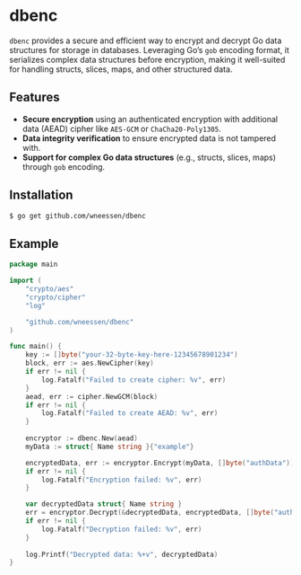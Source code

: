 <!--
SPDX-FileCopyrightText: 2024 Winni Neessen <wn@neessen.dev>

SPDX-License-Identifier: MIT
-->

# dbenc

`dbenc` provides a secure and efficient way to encrypt and decrypt Go data structures for storage in databases. Leveraging Go’s `gob` encoding format, it serializes complex data structures before encryption, making it well-suited for handling structs, slices, maps, and other structured data.

## Features

- **Secure encryption** using an authenticated encryption with additional data (AEAD) cipher like `AES-GCM` or `ChaCha20-Poly1305`.
- **Data integrity verification** to ensure encrypted data is not tampered with.
- **Support for complex Go data structures** (e.g., structs, slices, maps) through `gob` encoding.

## Installation

```bash
$ go get github.com/wneessen/dbenc
```

## Example
```go
package main

import (
    "crypto/aes"
    "crypto/cipher"
    "log"

    "github.com/wneessen/dbenc"
)

func main() {
    key := []byte("your-32-byte-key-here-12345678901234")
    block, err := aes.NewCipher(key)
    if err != nil {
        log.Fatalf("Failed to create cipher: %v", err)
    }
    aead, err := cipher.NewGCM(block)
    if err != nil {
        log.Fatalf("Failed to create AEAD: %v", err)
    }
    
    encryptor := dbenc.New(aead)
    myData := struct{ Name string }{"example"}

    encryptedData, err := encryptor.Encrypt(myData, []byte("authData"))
    if err != nil {
        log.Fatalf("Encryption failed: %v", err)
    }

    var decryptedData struct{ Name string }
    err = encryptor.Decrypt(&decryptedData, encryptedData, []byte("authData"))
    if err != nil {
        log.Fatalf("Decryption failed: %v", err)
    }
    
    log.Printf("Decrypted data: %+v", decryptedData)
}
```
